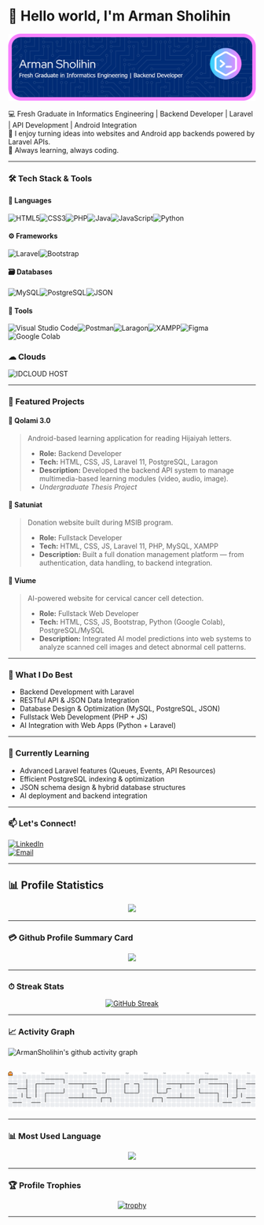 # 👋 Hello world, I'm Arman Sholihin
![ArmanSholihin](img/github-header-banner1.png)  

💻 Fresh Graduate in Informatics Engineering | Backend Developer | Laravel | API Development | Android Integration  
💬 I enjoy turning ideas into websites and Android app backends powered by Laravel APIs.   
🌱 Always learning, always coding.  

---

### 🛠️ Tech Stack & Tools

#### 🧩 Languages
![HTML5](https://img.shields.io/badge/HTML5-E34F26?style=for-the-badge&logo=html5&logoColor=white)![CSS3](https://img.shields.io/badge/CSS3-1572B6?style=for-the-badge&logo=css3&logoColor=white)![PHP](https://img.shields.io/badge/PHP-777BB4?style=for-the-badge&logo=php&logoColor=white)![Java](https://img.shields.io/badge/Java-ED8B00?style=for-the-badge&logo=java&logoColor=white)![JavaScript](https://img.shields.io/badge/JavaScript-F7DF1E?style=for-the-badge&logo=javascript&logoColor=black)![Python](https://img.shields.io/badge/Python-3776AB?style=for-the-badge&logo=python&logoColor=white)

#### ⚙️ Frameworks
![Laravel](https://img.shields.io/badge/Laravel-FF2D20?style=for-the-badge&logo=laravel&logoColor=white)![Bootstrap](https://img.shields.io/badge/Bootstrap-7952B3?style=for-the-badge&logo=bootstrap&logoColor=white)

#### 🗃️ Databases
![MySQL](https://img.shields.io/badge/MySQL-4479A1?style=for-the-badge&logo=mysql&logoColor=white)![PostgreSQL](https://img.shields.io/badge/PostgreSQL-4169E1?style=for-the-badge&logo=postgresql&logoColor=white)![JSON](https://img.shields.io/badge/JSON-000000?style=for-the-badge&logo=json&logoColor=white)

#### 🧰 Tools
![Visual Studio Code](https://img.shields.io/badge/Visual%20Studio%20Code-007ACC?style=for-the-badge&logo=visualstudiocode&logoColor=white)![Postman](https://img.shields.io/badge/Postman-FF6C37?style=for-the-badge&logo=postman&logoColor=white)![Laragon](https://img.shields.io/badge/Laragon-0E83CD?style=for-the-badge&logo=laravel&logoColor=white)![XAMPP](https://img.shields.io/badge/XAMPP-FB7A24?style=for-the-badge&logo=xampp&logoColor=white)![Figma](https://img.shields.io/badge/Figma-F24E1E?style=for-the-badge&logo=figma&logoColor=white)![Google Colab](https://img.shields.io/badge/Google%20Colab-F9AB00?style=for-the-badge&logo=googlecolab&logoColor=black)

### ☁ Clouds
![IDCLOUD HOST](https://img.shields.io/badge/iCloud-3693F3?style=for-the-badge&logo=iCloud&logoColor=white)

---

### 💼 Featured Projects

#### 📱 **Qolami 3.0**
> Android-based learning application for reading Hijaiyah letters.  
> - **Role:** Backend Developer  
> - **Tech:** HTML, CSS, JS, Laravel 11, PostgreSQL, Laragon
> - **Description:** Developed the backend API system to manage multimedia-based learning modules (video, audio, image).  
> - *Undergraduate Thesis Project*  

#### 💸 **Satuniat**
> Donation website built during MSIB program.  
> - **Role:** Fullstack Developer  
> - **Tech:** HTML, CSS, JS, Laravel 11, PHP, MySQL, XAMPP  
> - **Description:** Built a full donation management platform — from authentication, data handling, to backend integration.  

#### 🧬 **Viume**
> AI-powered website for cervical cancer cell detection.  
> - **Role:** Fullstack Web Developer  
> - **Tech:** HTML, CSS, JS, Bootstrap, Python (Google Colab), PostgreSQL/MySQL  
> - **Description:** Integrated AI model predictions into web systems to analyze scanned cell images and detect abnormal cell patterns.  

---

### 🧩 What I Do Best
- Backend Development with Laravel  
- RESTful API & JSON Data Integration  
- Database Design & Optimization (MySQL, PostgreSQL, JSON)  
- Fullstack Web Development (PHP + JS)  
- AI Integration with Web Apps (Python + Laravel)  

---

### 🌱 Currently Learning
- Advanced Laravel features (Queues, Events, API Resources)  
- Efficient PostgreSQL indexing & optimization  
- JSON schema design & hybrid database structures  
- AI deployment and backend integration  

---

### 📫 Let's Connect!
[![LinkedIn](https://img.shields.io/badge/LinkedIn-Arman%20Sholihin-blue?style=flat-square&logo=linkedin)](www.linkedin.com/in/arman-sholihin)  
[![Email](https://img.shields.io/badge/Email-armansholihin%40gmail.com-red?style=flat-square&logo=gmail)](mailto:armanshlhn@gmail.com)

---

## 📊 Profile Statistics

<div align="center">

![](https://github-readme-stats.vercel.app/api?username=ArmanSholihin&theme=algolia&show_icons=true&count_private=true&bg_color=1e2b3c&border_color=B2E0FF&icon_color=95ccff&border_radius=20&include_all_commits=true&rank_icon=percentile&v=1)  

</div>

---

### 💳 Github Profile Summary Card

<div align="center">

![](https://github-profile-summary-cards.vercel.app/api/cards/profile-details?username=ArmanSholihin&theme=github_dark)

</div>

---

### ⏱ Streak Stats

<div align="center">

[![GitHub Streak](http://github-readme-streak-stats.herokuapp.com?user=ArmanSholihin&theme=dracula&background=1E2B3C&border=B2E0FF&stroke=000439&ring=95CCFF&fire=95CCFF&currStreakNum=95CCFF&sideNums=95CCFF&currStreakLabel=95CCFF&sideLabels=95CCFF&dates=FFFFFF)](https://git.io/streak-stats)

</div>

---

### 📈 Activity Graph

![ArmanSholihin's github activity graph](https://github-readme-activity-graph.vercel.app/graph?username=ArmanSholihin&theme=react-dark)

<br clear="both">

<picture>
  <source media="(prefers-color-scheme: dark)" height="200" srcset="https://raw.githubusercontent.com/ArmanSholihin/ArmanSholihin/output/pacman-contribution-graph-dark.svg">
  <source media="(prefers-color-scheme: light)" srcset="https://raw.githubusercontent.com/ArmanSholihin/ArmanSholihin/output/pacman-contribution-graph.svg">
  <img alt="pacman contribution graph" src="https://raw.githubusercontent.com/ArmanSholihin/ArmanSholihin/output/pacman-contribution-graph.svg">
</picture>

---

### 📊 Most Used Language

<div align="center">

![](https://github-readme-stats.vercel.app/api/top-langs?username=ArmanSholihin&show_icons=true&locale=en&layout=compact&theme=radical)

</div>

---

### 🏆 Profile Trophies

<div align="center">

[![trophy](https://github-profile-trophy.vercel.app/?username=ArmanSholihin&theme=onedark&title=-Reviews&no-frame=true&margin-w=4&margin-h=4)](https://github.com/ryo-ma/github-profile-trophy)

</div>

---

